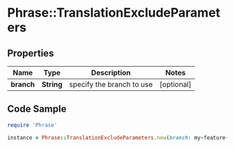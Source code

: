 # Phrase::TranslationExcludeParameters

## Properties

Name | Type | Description | Notes
------------ | ------------- | ------------- | -------------
**branch** | **String** | specify the branch to use | [optional] 

## Code Sample

```ruby
require 'Phrase'

instance = Phrase::TranslationExcludeParameters.new(branch: my-feature-branch)
```


